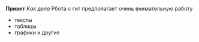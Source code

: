 **Привет**
*Как дела*
Рбота с гит предполагает  очень внимательную работу
* тексты
* таблицы
* графики и другие

